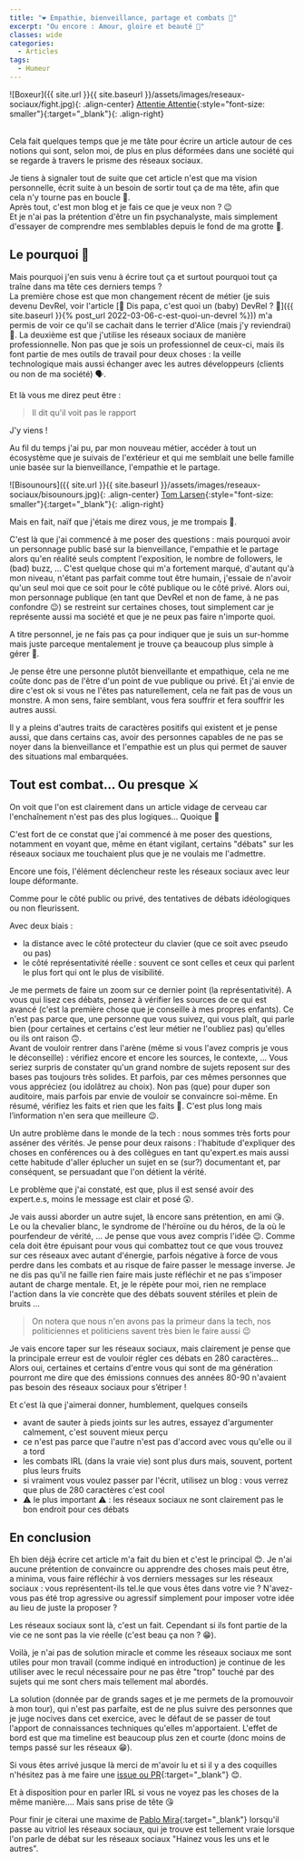 ```yaml
---
title: "❤️ Empathie, bienveillance, partage et combats 🤯"
excerpt: "Ou encore : Amour, gloire et beauté 🤨"
classes: wide
categories:
  - Articles
tags:
  - Humeur
---
```

![Boxeur]({{ site.url }}{{ site.baseurl }}/assets/images/reseaux-sociaux/fight.jpg){: .align-center}
[Attentie Attentie](https://unsplash.com/photos/ig7vN6OkGNE?utm_source=unsplash&utm_medium=referral&utm_content=creditShareLink){:style="font-size: smaller"}{:target="_blank"}{: .align-right}

<br>
Cela fait quelques temps que je me tâte pour écrire un article autour de ces notions qui sont, selon moi, de plus en plus déformées dans une société qui se regarde à travers le prisme des réseaux sociaux.

Je tiens à signaler tout de suite que cet article n'est que ma vision personnelle, écrit suite à un besoin de sortir tout ça de ma tête, afin que cela n'y tourne pas en boucle 🤪.  
Après tout, c'est mon blog et je fais ce que je veux non ? 😉  
Et je n'ai pas la prétention d'être un fin psychanalyste, mais simplement d'essayer de comprendre mes semblables depuis le fond de ma grotte 🐻.

## Le pourquoi 🤔

Mais pourquoi j'en suis venu à écrire tout ça et surtout pourquoi tout ça traîne dans ma tête ces derniers temps ?  
La première chose est que mon changement récent de métier (je suis devenu DevRel, voir l'article [🥑 Dis papa, c'est quoi un (baby) DevRel ? 🦄]({{ site.baseurl }}{% post_url 2022-03-06-c-est-quoi-un-devrel %})) m'a permis de voir ce qu'il se cachait dans le terrier d'Alice (mais j'y reviendrai) 🐰.
La deuxième est que j'utilise les réseaux sociaux de manière professionnelle. Non pas que je sois un professionnel de ceux-ci, mais ils font partie de mes outils de travail pour deux choses : la veille technologique mais aussi échanger avec les autres développeurs (clients ou non de ma société) 🗣️.

Et là vous me direz peut être :
> Il dit qu'il voit pas le rapport

J'y viens !

Au fil du temps j'ai pu, par mon nouveau métier, accéder à tout un écosystème que je suivais de l'extérieur et qui me semblait une belle famille unie basée sur la bienveillance, l'empathie et le partage.

![Bisounours]({{ site.url }}{{ site.baseurl }}/assets/images/reseaux-sociaux/bisounours.jpg){: .align-center}
[Tom Larsen](https://unsplash.com/photos/0BHxmjy7FyA?utm_source=unsplash&utm_medium=referral&utm_content=creditShareLink){:style="font-size: smaller"}{:target="_blank"}{: .align-right}

Mais en fait, naïf que j'étais me direz vous, je me trompais 🧐.

C'est là que j'ai commencé à me poser des questions : mais pourquoi avoir un personnage public basé sur la bienveillance, l'empathie et le partage alors qu'en réalité seuls comptent l'exposition, le nombre de followers, le (bad) buzz, ...
C'est quelque chose qui m'a fortement marqué, d'autant qu'à mon niveau, n'étant pas parfait comme tout être humain, j'essaie de n'avoir qu'un seul moi que ce soit pour le côté publique ou le côté privé.
Alors oui, mon personnage publique (en tant que DevRel et non de fame, à ne pas confondre 😉) se restreint sur certaines choses, tout simplement car je représente aussi ma société et que je ne peux pas faire n'importe quoi.

A titre personnel, je ne fais pas ça pour indiquer que je suis un sur-homme mais juste parceque mentalement je trouve ça beaucoup plus simple à gérer 🤯.

Je pense être une personne plutôt bienveillante et empathique, cela ne me coûte donc pas de l'être d'un point de vue publique ou privé.
Et j'ai envie de dire c'est ok si vous ne l'êtes pas naturellement, cela ne fait pas de vous un monstre.
A mon sens, faire semblant, vous fera souffrir et fera souffrir les autres aussi.

Il y a pleins d'autres traits de caractères positifs qui existent et je pense aussi, que dans certains cas, avoir des personnes capables de ne pas se noyer dans la bienveillance et l'empathie est un plus qui permet de sauver des situations mal embarquées.

## Tout est combat... Ou presque ⚔️

On voit que l'on est clairement dans un article vidage de cerveau car l'enchaînement n'est pas des plus logiques... Quoique 🧐

C'est fort de ce constat que j'ai commencé à me poser des questions, notamment en voyant que, même en étant vigilant, certains "débats" sur les réseaux sociaux me touchaient plus que je ne voulais me l'admettre.

Encore une fois, l'élément déclencheur reste les réseaux sociaux avec leur loupe déformante.

Comme pour le côté public ou privé, des tentatives de débats idéologiques ou non fleurissent.

Avec deux biais : 
  - la distance avec le côté protecteur du clavier (que ce soit avec pseudo ou pas) 
  - le côté représentativité réelle : souvent ce sont celles et ceux qui parlent le plus fort qui ont le plus de visibilité.

Je me permets de faire un zoom sur ce dernier point (la représentativité). A vous qui lisez ces débats, pensez à vérifier les sources de ce qui est avancé (c'est la première chose que je conseille à mes propres enfants). Ce n'est pas parce que, une personne que vous suivez, qui vous plaît, qui parle bien (pour certaines et certains c'est leur métier ne l'oubliez pas) qu'elles ou ils ont raison 🙃.  
Avant de vouloir rentrer dans l'arène (même si vous l'avez compris je vous le déconseille) : vérifiez encore et encore les sources, le contexte, ... Vous seriez surpris de constater qu'un grand nombre de sujets reposent sur des bases pas toujours très solides. Et parfois, par ces mêmes personnes que vous appréciez (ou idolâtrez au choix). Non pas (que) pour duper son auditoire, mais parfois par envie de vouloir se convaincre soi-même.
En résumé, vérifiez les faits et rien que les faits 🧐. C'est plus long mais l’information n'en sera que meilleure 😉.

Un autre problème dans le monde de la tech : nous sommes très forts pour asséner des vérités.
Je pense pour deux raisons : l'habitude d'expliquer des choses en conférences ou à des collègues en tant qu'expert.es  mais aussi cette habitude d'aller éplucher un sujet en se (sur?) documentant et, par conséquent, se persuadant que l'on détient la vérité.

Le problème que j'ai constaté, est que, plus il est sensé avoir des expert.e.s, moins le message est clair et posé 😲.

Je vais aussi aborder un autre sujet, là encore sans prétention, en ami 😘.
Le ou la chevalier blanc, le syndrome de l'héroïne ou du héros, de la où le pourfendeur de vérité, ... Je pense que vous avez compris l'idée 😉.
Comme cela doit être épuisant pour vous qui combattez tout ce que vous trouvez sur ces réseaux avec autant d'énergie, parfois négative à force de vous perdre dans les combats et au risque de faire passer le message inverse.
Je ne dis pas qu'il ne faille rien faire mais juste réfléchir et ne pas s'imposer autant de charge mentale.
Et, je le répète pour moi, rien ne remplace l'action dans la vie concrète que des débats souvent stériles et plein de bruits ...

> On notera que nous n'en avons pas la primeur dans la tech, nos politiciennes et politiciens savent très bien le faire aussi 😉

Je vais encore taper sur les réseaux sociaux, mais clairement je pense que la principale erreur est de vouloir régler ces débats en 280 caractères... Alors oui, certaines et certains d'entre vous qui sont de ma génération pourront me dire que des émissions connues des années 80-90 n'avaient pas besoin des réseaux sociaux pour s’étriper !

Et c'est là que j'aimerai donner, humblement, quelques conseils 
 - avant de sauter à pieds joints sur les autres, essayez d'argumenter calmement, c'est souvent mieux perçu
 - ce n'est pas parce que l'autre n'est pas d'accord avec vous qu'elle ou il a tord
 - les combats IRL (dans la vraie vie) sont plus durs mais, souvent, portent plus leurs fruits
 - si vraiment vous voulez passer par l'écrit, utilisez un blog : vous verrez que plus de 280 caractères c'est cool 
 - ⚠️ le plus important ⚠️ : les réseaux sociaux ne sont clairement pas le bon endroit pour ces débats 


## En conclusion

Eh bien déjà écrire cet article m'a fait du bien et c'est le principal 😊.
Je n'ai aucune prétention de convaincre ou apprendre des choses mais peut être, a minima, vous faire réfléchir à vos derniers messages sur les réseaux sociaux : vous représentent-ils tel.le que vous êtes dans votre vie ? N'avez-vous pas été trop agressive ou agressif simplement pour imposer votre idée au lieu de juste la proposer ?

Les réseaux sociaux sont là, c'est un fait. Cependant si ils font partie de la vie ce ne sont pas la vie réelle (c'est beau ça non ? 😁).

Voilà, je n'ai pas de solution miracle et comme les réseaux sociaux me sont utiles pour mon travail (comme indiqué en introduction) je continue de les utiliser avec le recul nécessaire pour ne pas être "trop" touché par des sujets qui me sont chers mais tellement mal abordés.

La solution (donnée par de grands sages et je me permets de la promouvoir à mon tour), qui n'est pas parfaite, est de ne plus suivre des personnes que je juge nocives dans cet exercice, avec le défaut de se passer de tout l'apport de connaissances techniques qu'elles m'apportaient. 
L'effet de bord est que ma timeline est beaucoup plus zen et courte (donc moins de temps passé sur les réseaux 😁).

Si vous êtes arrivé jusque là merci de m'avoir lu et si il y a des coquilles n'hésitez pas à me faire une [issue ou PR](https://github.com/philippart-s/blog){:target="_blank"} 😊.

Et à disposition pour en parler IRL si vous ne voyez pas les choses de la même manière.... Mais sans prise de tête 😘

Pour finir je citerai une maxime de [Pablo Mira](https://fr.wikipedia.org/wiki/Pablo_Mira){:target="_blank"} lorsqu'il passe au vitriol les réseaux sociaux, qui je trouve est tellement vraie lorsque l'on parle de débat sur les réseaux sociaux "Hainez vous les uns et le autres".
